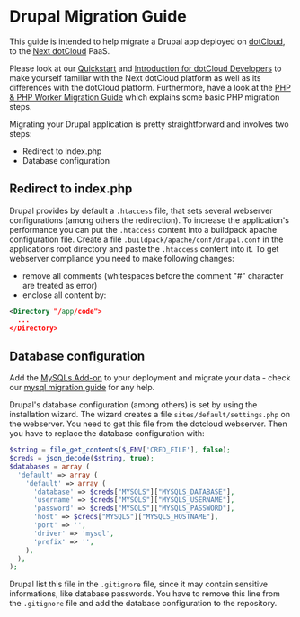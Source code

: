 # Drupal Migration Guide
This guide is intended to help migrate a Drupal app deployed on [dotCloud], to the [Next dotCloud] PaaS.

Please look at our [Quickstart] and [Introduction for dotCloud Developers] to make yourself familiar with the Next dotCloud platform as well as its differences with the dotCloud platform. Furthermore, have a look at the [PHP & PHP Worker Migration Guide] which explains some basic PHP migration steps.

Migrating your Drupal application is pretty straightforward and involves two steps:

* Redirect to index.php
* Database configuration

## Redirect to index.php
Drupal provides by default a `.htaccess` file, that sets several webserver configurations (among others the redirection). To increase the application's performance you can put the `.htaccess` content into a buildpack apache configuration file. Create a file `.buildpack/apache/conf/drupal.conf` in the applications root directory and paste the `.htaccess` content into it. To get webserver compliance you need to make following changes:

* remove all comments (whitespaces before the comment "#" character are treated as error)
* enclose all content by:
~~~xml
<Directory "/app/code">
  ...
</Directory>
~~~

## Database configuration
Add the [MySQLs Add-on] to your deployment and migrate your data - check our [mysql migration guide] for any help.

Drupal's database configuration (among others) is set by using the installation wizard. The wizard creates a file `sites/default/settings.php` on the webserver. 
You need to get this file from the dotcloud webserver. Then you have to replace the database configuration with:
~~~php
$string = file_get_contents($_ENV['CRED_FILE'], false);
$creds = json_decode($string, true);
$databases = array (
  'default' => array (
    'default' => array (
      'database' => $creds["MYSQLS"]["MYSQLS_DATABASE"],
      'username' => $creds["MYSQLS"]["MYSQLS_USERNAME"],
      'password' => $creds["MYSQLS"]["MYSQLS_PASSWORD"],
      'host' => $creds["MYSQLS"]["MYSQLS_HOSTNAME"],
      'port' => '',
      'driver' => 'mysql',
      'prefix' => '',
    ),
  ),
);
~~~
Drupal list this file in the `.gitignore` file, since it may contain sensitive informations, like database passwords. You have to remove this line from the `.gitignore` file and add the database configuration to the repository.

[dotCloud]: https://www.dotcloud.com/
[Next dotCloud]: https://next.dotcloud.com/
[Quickstart]: https://next.dotcloud.com/dev-center/quickstart
[Introduction for dotCloud Developers]: https://next.dotcloud.com/dev-center/guides/migration-guides/an-introduction
[PHP & PHP Worker Migration Guide]: https://next.dotcloud.com/dev-center/guides/migration-guides/php-general-use
[MySQLs Add-on]: https://next.dotcloud.com/add-ons/mysqls
[mysql migration guide]: https://next.dotcloud.com/dev-center/guides/migration-guides/mysql-migration-guide

